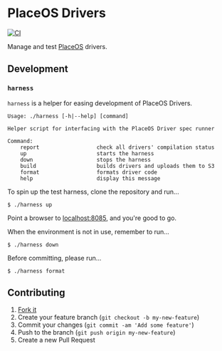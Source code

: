 # PlaceOS Drivers

[![CI](https://github.com/PlaceOS/drivers/actions/workflows/ci.yml/badge.svg)](https://github.com/PlaceOS/drivers/actions/workflows/ci.yml)

Manage and test [PlaceOS](https://place.technology) drivers.

## Development

### `harness`

`harness` is a helper for easing development of PlaceOS Drivers.

```
Usage: ./harness [-h|--help] [command]

Helper script for interfacing with the PlaceOS Driver spec runner

Command:
    report                  check all drivers' compilation status
    up                      starts the harness
    down                    stops the harness
    build                   builds drivers and uploads them to S3
    format                  formats driver code
    help                    display this message
```

To spin up the test harness, clone the repository and run...

```shell-session
$ ./harness up
```

Point a browser to [localhost:8085](http://localhost:8085), and you're good to go.

When the environment is not in use, remember to run...

```shell-session
$ ./harness down
```

Before committing, please run...

```shell-session
$ ./harness format
```

## Contributing

1. [Fork it](https://github.com/PlaceOS/drivers/fork)
2. Create your feature branch (`git checkout -b my-new-feature`)
3. Commit your changes (`git commit -am 'Add some feature'`)
4. Push to the branch (`git push origin my-new-feature`)
5. Create a new Pull Request
